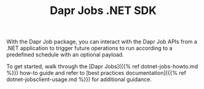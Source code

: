 ﻿---
type: docs
title: "Dapr Jobs .NET SDK"
linkTitle: "Jobs"
weight: 50000
description: Get up and running with Dapr Jobs and the Dapr .NET SDK
---

With the Dapr Job package, you can interact with the Dapr Job APIs from a .NET application to trigger future operations
to run according to a predefined schedule with an optional payload.

To get started, walk through the [Dapr Jobs]({{% ref dotnet-jobs-howto.md %}}) how-to guide and refer to
[best practices documentation]({{% ref dotnet-jobsclient-usage.md %}}) for additional guidance.
